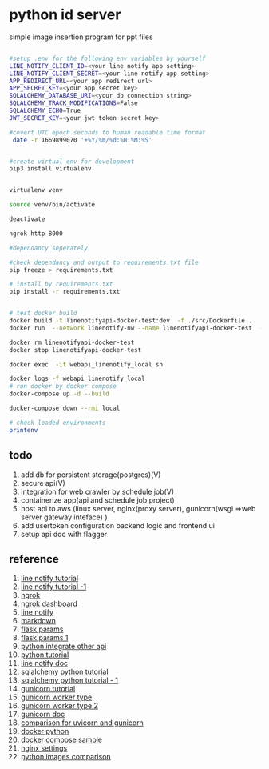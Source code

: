 # python id server
simple image insertion program for ppt files



``` bash

#setup .env for the following env variables by yourself
LINE_NOTIFY_CLIENT_ID=<your line notify app setting>
LINE_NOTIFY_CLIENT_SECRET=<your line notify app setting>
APP_REDIRECT_URL=<your app redirect url>
APP_SECRET_KEY=<your app secret key>
SQLALCHEMY_DATABASE_URI=<your db connection string>
SQLALCHEMY_TRACK_MODIFICATIONS=False
SQLALCHEMY_ECHO=True
JWT_SECRET_KEY=<your jwt token secret key>

#covert UTC epoch seconds to human readable time format
 date -r 1669899070 '+%Y/%m/%d:%H:%M:%S' 


#create virtual env for development
pip3 install virtualenv 


virtualenv venv 

source venv/bin/activate

deactivate

ngrok http 8000

#dependancy seperately

#check dependancy and output to requirements.txt file
pip freeze > requirements.txt

# install by requirements.txt
pip install -r requirements.txt


# test docker build
docker build -t linenotifyapi-docker-test:dev  -f ./src/Dockerfile .
docker run  --network linenotify-nw --name linenotifyapi-docker-test  -p 8000:8000 linenotifyapi-docker-test:dev

docker rm linenotifyapi-docker-test
docker stop linenotifyapi-docker-test

docker exec  -it webapi_linenotify_local sh

docker logs -f webapi_linenotify_local 
# run docker by docker compose 
docker-compose up -d --build

docker-compose down --rmi local

# check loaded environments
printenv
```


## todo
1. add db for persistent storage(postgres)(V)
2. secure api(V)
3. integration for web crawler by schedule job(V)
4. containerize app(api and schedule job project)
5. host api to aws (linux server, nginx(proxy server), gunicorn(wsgi =>web server gateway inteface) )
6. add usertoken configuration backend logic and frontend ui
7. setup api doc with flagger


## reference 

1. [line notify tutorial](https://blog.miniasp.com/post/2020/02/17/Go-Through-LINE-Notify-Without-Any-Code)
2. [line notify tutorial -1 ](https://www.notion.so/LineBot-python-Notify-564513bfb1de4577b139de1d5a2aa5e5)
3. [ngrok](https://ngrok.com/docs/getting-started)
4. [ngrok dashboard](https://dashboard.ngrok.com/get-started/your-authtoken)
5. [line notify](https://notify-bot.line.me/zh_TW/)
6. [markdown](https://rdmd.readme.io/docs/code-blocks)
7. [flask params](https://www.digitalocean.com/community/tutorials/processing-incoming-request-data-in-flask)
8. [flask params 1](https://stackoverflow.com/questions/10434599/get-the-data-received-in-a-flask-request)
9. [python integrate other api](https://www.section.io/engineering-education/integrating-external-apis-with-flask/)
10. [python tutorial](https://steam.oxxostudio.tw/category/python/spider/requests.html)
11. [line notify doc](https://notify-bot.line.me/doc/en/)
12. [sqlalchemy python tutorial](https://realpython.com/python-sqlite-sqlalchemy/)
13. [sqlalchemy python tutorial - 1](https://www.youtube.com/watch?v=RKYiBmA9Mbk&list=PL4iRawDSyRvVd1V7A45YtAGzDk6ljVPm1&index=5)
14. [gunicorn tutorial](https://andy6804tw.github.io/2020/04/10/gcp-gunicorn/)
15. [gunicorn worker type](https://www.cnblogs.com/ExMan/p/10426814.html)
16. [gunicorn worker type 2](https://medium.com/@genchilu/%E6%B7%BA%E8%AB%87-gunicorn-%E5%90%84%E5%80%8B-worker-type-%E9%81%A9%E5%90%88%E7%9A%84%E6%83%85%E5%A2%83-490b20707f28)
17. [gunicorn doc](https://docs.gunicorn.org/en/latest/run.html#commonly-used-arguments)
18. [comparison for uvicorn and gunicorn](https://ithelp.ithome.com.tw/articles/10300754?sc=rss.iron)
19. [docker python](https://ithelp.ithome.com.tw/articles/10303226?sc=rss.iron)
20. [docker compose sample](https://ithelp.ithome.com.tw/articles/10244961)
21. [nginx settings](https://medium.com/starbugs/web-server-nginx-2-bc41c6268646)
22. [python images comparison](https://pythonspeed.com/articles/base-image-python-docker-images/)
